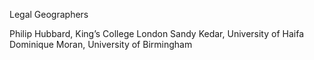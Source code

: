 Legal Geographers

Philip Hubbard, King’s College London
Sandy Kedar, University of Haifa
Dominique Moran, University of Birmingham
